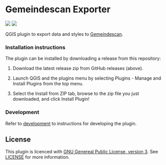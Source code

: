 # Gemeindescan Exporter
![](https://github.com/GispoCoding/gemeindescan-exporter/workflows/Tests/badge.svg)
![](https://github.com/GispoCoding/gemeindescan-exporter/workflows/Release/badge.svg)

QGIS plugin to export data and styles to [Gemeindescan](https://gemeindescan.ch/de/).


### Installation instructions

The plugin can be installed by downloading a release from this 
repository:

1. Download the latest release zip from GitHub releases (above).

2. Launch QGIS and the plugins menu by selecting Plugins - Manage and Install Plugins from the top menu.

3. Select the Install from ZIP tab, browse to the zip file you just downloaded, and click Install Plugin!


### Development

Refer to [development](docs/development.md) to instructions for developing the plugin.

## License
This plugin is licenced with 
[GNU Genereal Public License, version 3](https://www.gnu.org/licenses/gpl-3.0.html). 
See [LICENSE](LICENSE) for more information.
